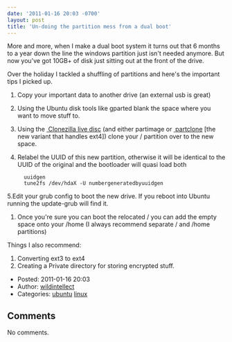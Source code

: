 ```yaml
---
date: '2011-01-16 20:03 -0700'
layout: post
title: 'Un-doing the partition mess from a dual boot'
---
```


More and more, when I make a dual boot system it turns out that 6 months
to a year down the line the windows partition just isn't needed anymore.
But now you've got 10GB+ of disk just sitting out at the front of the
drive.

Over the holiday I tackled a shuffling of partitions and here's the
important tips I picked up.

1.  Copy your important data to another drive (an external usb is great)
2.  Using the Ubuntu disk tools like gparted blank the space where you
    want to move stuff to.
3.  Using the
    <a href="http://clonezilla.org/" class="ext-link"> Clonezilla live
    disc</a> (and either partimage or
    <a href="http://partclone.org/" class="ext-link"> partclone</a>
    \[the new variant that handles ext4\]) clone your / partition over
    to the new space.
4.  Relabel the UUID of this new partition, otherwise it will be
    identical to the UUID of the original and the bootloader will quasi
    load both

          uuidgen
          tune2fs /dev/hdaX -U numbergeneratedbyuuidgen

5.Edit your grub config to boot the new drive. If you reboot into Ubuntu
running the update-grub will find it.

1.  Once you're sure you can boot the relocated / you can add the empty
    space onto your /home (I always recommend separate / and /home
    partitions)

Things I also recommend:

1.  Converting ext3 to ext4
2.  Creating a Private directory for storing encrypted stuff.

-   Posted: 2011-01-16 20:03
-   Author: [wildintellect](author/wildintellect.html)
-   Categories: [ubuntu](category/ubuntu.html)
    [linux](category/linux.html)

Comments
--------

No comments.

